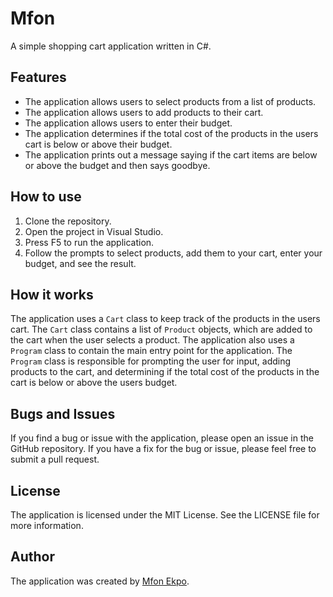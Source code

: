 # Mfon
A simple shopping cart application written in C#.

## Features
- The application allows users to select products from a list of products.
- The application allows users to add products to their cart.
- The application allows users to enter their budget.
- The application determines if the total cost of the products in the users cart is below or above their budget.
- The application prints out a message saying if the cart items are below or above the budget and then says goodbye.

## How to use
1. Clone the repository.
2. Open the project in Visual Studio.
3. Press F5 to run the application.
4. Follow the prompts to select products, add them to your cart, enter your budget, and see the result.

## How it works
The application uses a `Cart` class to keep track of the products in the users cart. The `Cart` class contains a list of `Product` objects, which are added to the cart when the user selects a product. The application also uses a `Program` class to contain the main entry point for the application. The `Program` class is responsible for prompting the user for input, adding products to the cart, and determining if the total cost of the products in the cart is below or above the users budget.

## Bugs and Issues
If you find a bug or issue with the application, please open an issue in the GitHub repository. If you have a fix for the bug or issue, please feel free to submit a pull request.

## License
The application is licensed under the MIT License. See the LICENSE file for more information.

## Author
The application was created by [Mfon Ekpo](https://github.com/mfonekpo).
